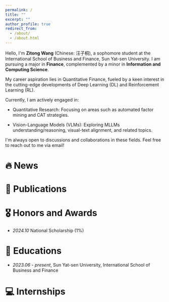 ```yaml
---
permalink: /
title: ""
excerpt: ""
author_profile: true
redirect_from: 
  - /about/
  - /about.html
---
```



Hello, I'm **Zitong Wang** (Chinese: 汪子桐), a sophomore student at the International School of Business and Finance, Sun Yat-sen University. I am pursuing a major in **Finance**, complemented by a minor in **Information and Computing Science**.

My career aspiration lies in Quantitative Finance, fueled by a keen interest in the cutting-edge developments of Deep Learning (DL) and Reinforcement Learning (RL).

Currently, I am actively engaged in:

* Quantitative Research: Focusing on areas such as automated factor mining and CAT strategies.

* Vision-Language Models (VLMs): Exploring MLLMs understanding/reasoning, visual-text alignment, and related topics.

I'm always open to discussions and collaborations in these fields. Feel free to reach out to me via email!


# 🔥 News


# 📝 Publications 


# 🎖 Honors and Awards
- *2024.10* National Scholarship (1%)

# 📖 Educations
- *2023.06 - present*, Sun Yat-sen University, International School of Business and Finance

# 💻 Internships
